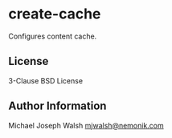 create-cache
============

Configures content cache.

License
-------

3-Clause BSD License

Author Information
------------------

Michael Joseph Walsh <mjwalsh@nemonik.com>

